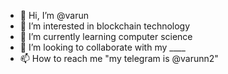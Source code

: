 - 👋 Hi, I’m @varun
- 👀 I’m interested in blockchain technology
- 🌱 I’m currently learning computer science
- 💞️ I’m looking to collaborate with my ____
- 📫 How to reach me "my telegram is @varunn2"

<!---
varun224/varun224 is a ✨ special ✨ repository because its `README.md` (this file) appears on your GitHub profile.
You can click the Preview link to take a look at your changes.
--->
